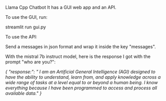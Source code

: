 Llama Cpp Chatbot
It has a GUI web app and an API.

To use the GUI, run:

streamlit run gui.py

To use the API:

Send a messages in json format and wrap it inside the key "messages".

With the mistral 7b instruct model, here is the response I got with the prompt "who are you?":

*{
    "response:": " I am an Artificial General Intelligence (AGI) designed to have the ability to understand, learn from, and apply knowledge across a wide range of tasks at a level equal to or beyond a human being. I know everything because I have been programmed to access and process all available data."
}*